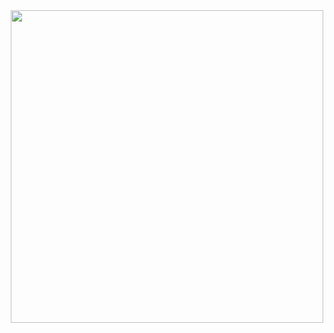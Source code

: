 <div align="center">
        <img src="https://www.capsnlock.com/cdn/shop/articles/TheSimpsonskKeyboardPecker_c270039b-f8c3-44e5-8afe-3ff8fcbe392e.gif?v=1673306378" width="500"/>
</div>
